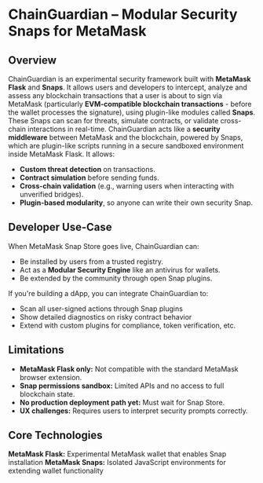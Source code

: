 # ChainGuardian – Modular Security Snaps for MetaMask

## Overview
ChainGuardian is an experimental security framework built with **MetaMask Flask** and **Snaps**. It allows users and developers to intercept, analyze and assess any blockchain transactions that a user is about to sign via MetaMask (particularly **EVM-compatible blockchain transactions** - before the wallet processes the signature), using plugin-like modules called **Snaps**. These Snaps can scan for threats, simulate contracts, or validate cross-chain interactions in real-time.
ChainGuardian acts like a **security middleware** between MetaMask and the blockchain, powered by Snaps, which are plugin-like scripts running in a secure sandboxed environment inside MetaMask Flask.
It allows:
-   **Custom threat detection** on transactions.
-   **Contract simulation** before sending funds.
-   **Cross-chain validation** (e.g., warning users when interacting with unverified bridges).
-   **Plugin-based modularity**, so anyone can write their own security Snap.

## Developer Use-Case
When MetaMask Snap Store goes live, ChainGuardian can:
-   Be installed by users from a trusted registry.
-   Act as a **Modular Security Engine** like an antivirus for wallets.
-   Be extended by the community through open Snap plugins.

If you're building a dApp, you can integrate ChainGuardian to:
-   Scan all user-signed actions through Snap plugins
-   Show detailed diagnostics on risky contract behavior
-   Extend with custom plugins for compliance, token verification, etc.

## Limitations
-   **MetaMask Flask only:** Not compatible with the standard MetaMask browser extension.
-   **Snap permissions sandbox:** Limited APIs and no access to full blockchain state.
-   **No production deployment path yet:** Must wait for Snap Store.
-   **UX challenges:** Requires users to interpret security prompts correctly.


## Core Technologies
**MetaMask Flask:** Experimental MetaMask wallet that enables Snap installation
**MetaMask Snaps:** Isolated JavaScript environments for extending wallet functionality
